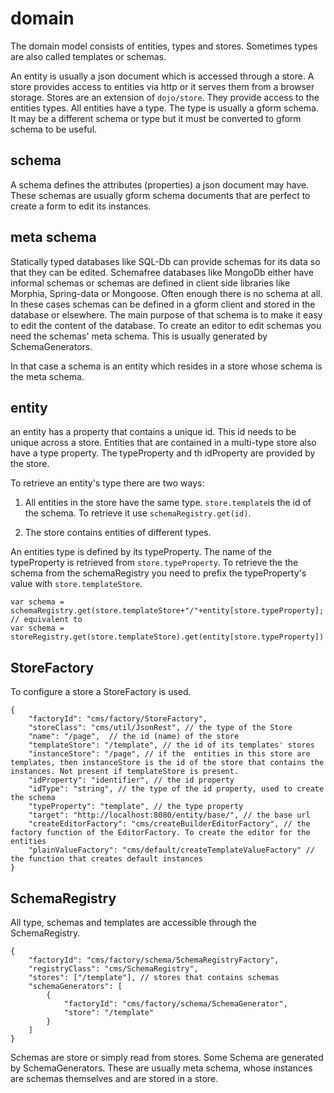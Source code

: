 domain
======

The domain model consists of entities, types and stores. Sometimes types are also called templates or schemas.

An entity is usually a json document which is accessed through a store. A store provides access to entities via http or it serves them from a browser storage.
Stores are an extension of `dojo/store`. They provide access to the entities types. All entities have a type. The type is usually a gform schema. It may
be a different schema or type but it must be converted to gform schema to be useful.

## schema

A schema defines the attributes (properties) a json document may have. These schemas are usually gform schema documents that are perfect to create
a form to edit its instances.

## meta schema

Statically typed databases like SQL-Db can provide schemas for its data
so that they can be edited. Schemafree databases like MongoDb either have informal schemas or schemas are defined in client side libraries like Morphia, Spring-data or Mongoose.
Often enough there is no schema at all. In these cases schemas can be defined in a gform client and stored in the database or elsewhere. The
 main purpose of that schema is to make it easy to edit the content of the database. To create an editor to edit schemas you need the schemas' meta schema.
 This is usually generated by SchemaGenerators.

In that case a schema is an entity which resides in a store whose schema is the meta schema.

## entity

an entity has a property that contains a unique id. This id needs to be unique across a store. Entities that are contained in a multi-type store
also have a type property. The typeProperty and th idProperty are provided by the store.


To retrieve an entity's type there are two ways:

1. All entities in the store have the same type.
`store.template`is the id of the schema. To retrieve it use `schemaRegistry.get(id)`.

2. The store contains entities of different types.

An entities type is defined by its typeProperty. The name of the typeProperty is retrieved from `store.typeProperty`.
To retrieve the the schema from the schemaRegistry you need to prefix the typeProperty's value with `store.templateStore`.

    var schema = schemaRegistry.get(store.templateStore+"/"+entity[store.typeProperty];
    // equivalent to
    var schema = storeRegistry.get(store.templateStore).get(entity[store.typeProperty])



## StoreFactory

To configure a store a StoreFactory is used.

    {
        "factoryId": "cms/factory/StoreFactory",
        "storeClass": "cms/util/JsonRest", // the type of the Store
        "name": "/page",  // the id (name) of the store
        "templateStore": "/template", // the id of its templates' stores
        "instanceStore": "/page", // if the  entities in this store are templates, then instanceStore is the id of the store that contains the instances. Not present if templateStore is present.
        "idProperty": "identifier", // the id property
        "idType": "string", // the type of the id property, used to create the schema
        "typeProperty": "template", // the type property
        "target": "http://localhost:8080/entity/base/", // the base url
        "createEditorFactory": "cms/createBuilderEditorFactory", // the factory function of the EditorFactory. To create the editor for the entities
        "plainValueFactory": "cms/default/createTemplateValueFactory" // the function that creates default instances
    }


## SchemaRegistry

All type, schemas and templates are accessible through the SchemaRegistry.


    {
        "factoryId": "cms/factory/schema/SchemaRegistryFactory",
        "registryClass": "cms/SchemaRegistry",
        "stores": ["/template"], // stores that contains schemas
        "schemaGenerators": [
            {
                "factoryId": "cms/factory/schema/SchemaGenerator",
                "store": "/template"
            }
        ]
    }

Schemas are store or simply read from stores. Some Schema are generated by SchemaGenerators. These are usually meta schema, whose instances are schemas themselves and are stored in a store.

